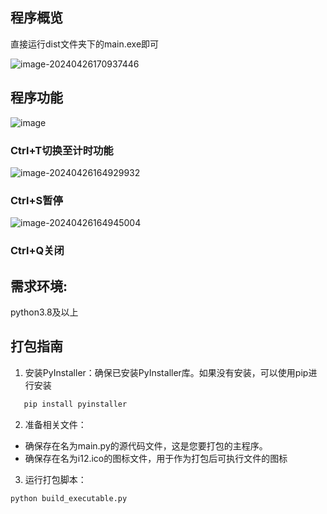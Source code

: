 ## 程序概览

直接运行dist文件夹下的main.exe即可

![image-20240426170937446](https://github.com/linskin/littleclock/assets/110439527/682e42cd-6502-49c1-b7d4-1be0445ee2f3)


## 程序功能

![image](https://github.com/linskin/littleclock/assets/110439527/f9a76ec1-f6b3-4cc6-98e1-05de479dbb8c)

### Ctrl+T切换至计时功能

![image-20240426164929932](https://github.com/linskin/littleclock/assets/110439527/00579085-0ae0-4cb1-b9f3-9bca1bdb767f)

### Ctrl+S暂停 

![image-20240426164945004](https://github.com/linskin/littleclock/assets/110439527/c0600003-e4e7-4cac-b530-593948078faa)

### Ctrl+Q关闭



## 需求环境:

python3.8及以上

## 打包指南

1. 安装PyInstaller：确保已安装PyInstaller库。如果没有安装，可以使用pip进行安装

```python
   pip install pyinstaller
```

2. 准备相关文件：

- 确保存在名为main.py的源代码文件，这是您要打包的主程序。
- 确保存在名为i12.ico的图标文件，用于作为打包后可执行文件的图标

3. 运行打包脚本：

```python
python build_executable.py
```
